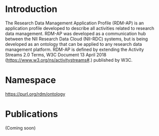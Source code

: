 # Introduction
The Research Data Management Application Profile (RDM-AP) is an application profile developed to describe all activities related to research data management. RDM-AP was developed as a communication hub between the NII Research Data Cloud (NII-RDC) systems, but is being developed as an ontology that can be applied to any research data management platform. RDM-AP is defined by extending the Activity Streams 2.0 Terms, W3C Document 13 April 2018 (https://www.w3.org/ns/activitystreams#.) published by W3C.

# Namespace
https://purl.org/rdm/ontology

# Publications
(Coming soon)
